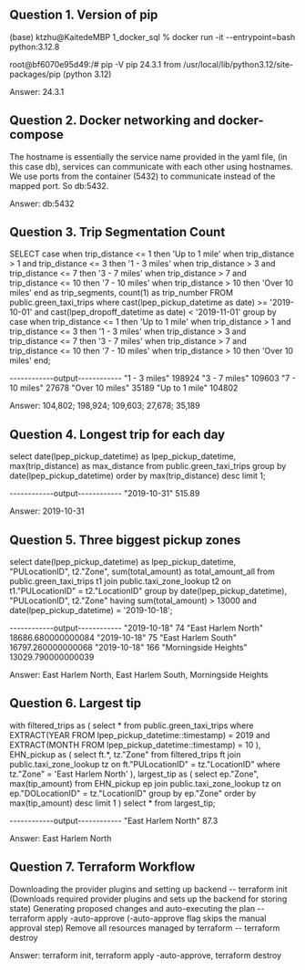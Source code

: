 ## Question 1. Version of pip

(base) ktzhu@KaitedeMBP 1_docker_sql % docker run -it --entrypoint=bash python:3.12.8

root@bf6070e95d49:/# pip -V
pip 24.3.1 from /usr/local/lib/python3.12/site-packages/pip (python 3.12)

Answer: 24.3.1

## Question 2. Docker networking and docker-compose

The hostname is essentially the service name provided in the yaml file, (in this case db), services can communicate with each other using hostnames.
We use ports from the container (5432) to communicate instead of the mapped port. So db:5432.

Answer: db:5432

## Question 3. Trip Segmentation Count

SELECT 
	case 
		when trip_distance <= 1 then 'Up to 1 mile'
		when trip_distance > 1 and trip_distance <= 3 then '1 - 3 miles'
		when trip_distance > 3 and trip_distance <= 7 then '3 - 7 miles'
		when trip_distance > 7 and trip_distance <= 10 then '7 - 10 miles'
		when trip_distance > 10 then 'Over 10 miles'
	end as trip_segments,
	count(1) as trip_number
FROM public.green_taxi_trips
where 
	cast(lpep_pickup_datetime as date) >= '2019-10-01'
and cast(lpep_dropoff_datetime as date) < '2019-11-01'
group by
	case 
		when trip_distance <= 1 then 'Up to 1 mile'
		when trip_distance > 1 and trip_distance <= 3 then '1 - 3 miles'
		when trip_distance > 3 and trip_distance <= 7 then '3 - 7 miles'
		when trip_distance > 7 and trip_distance <= 10 then '7 - 10 miles'
		when trip_distance > 10 then 'Over 10 miles'
	end;

------------output------------
"1 - 3 miles"	198924
"3 - 7 miles"	109603
"7 - 10 miles"	27678
"Over 10 miles"	35189
"Up to 1 mile"	104802

Answer: 104,802; 198,924; 109,603; 27,678; 35,189

## Question 4. Longest trip for each day

select
	date(lpep_pickup_datetime) as lpep_pickup_datetime,
	max(trip_distance) as max_distance
from public.green_taxi_trips
group by date(lpep_pickup_datetime)
order by max(trip_distance) desc
limit 1;

------------output------------
"2019-10-31"	515.89

Answer: 2019-10-31

## Question 5. Three biggest pickup zones

select 
	date(lpep_pickup_datetime) as lpep_pickup_datetime,
	"PULocationID",
	t2."Zone",
	sum(total_amount) as total_amount_all
from public.green_taxi_trips t1
join public.taxi_zone_lookup t2
on t1."PULocationID" = t2."LocationID"
group by 
	date(lpep_pickup_datetime),
	"PULocationID",
	t2."Zone"
having sum(total_amount) > 13000
and date(lpep_pickup_datetime) = '2019-10-18';

------------output------------
"2019-10-18"	74	"East Harlem North"	18686.680000000084
"2019-10-18"	75	"East Harlem South"	16797.260000000068
"2019-10-18"	166	"Morningside Heights"	13029.790000000039

Answer: East Harlem North, East Harlem South, Morningside Heights

## Question 6. Largest tip

with filtered_trips as (
	select *
	from public.green_taxi_trips
	where EXTRACT(YEAR FROM lpep_pickup_datetime::timestamp) = 2019
	and EXTRACT(MONTH FROM lpep_pickup_datetime::timestamp) = 10
),
EHN_pickup as (
	select ft.*, tz."Zone"
	from filtered_trips ft
	join public.taxi_zone_lookup tz on ft."PULocationID" = tz."LocationID"
	where tz."Zone" = 'East Harlem North'
),
largest_tip as (
	select ep."Zone", max(tip_amount)
	from EHN_pickup ep
	join public.taxi_zone_lookup tz on ep."DOLocationID" = tz."LocationID"
	group by ep."Zone"
	order by max(tip_amount) desc
	limit 1
)
select * from largest_tip;

------------output------------
"East Harlem North"	87.3

Answer: East Harlem North

## Question 7. Terraform Workflow

Downloading the provider plugins and setting up backend
-- terraform init (Downloads required provider plugins and sets up the backend for storing state)
Generating proposed changes and auto-executing the plan
-- terraform apply -auto-approve (-auto-approve flag skips the manual approval step)
Remove all resources managed by terraform
-- terraform destroy

Answer: terraform init, terraform apply -auto-approve, terraform destroy
